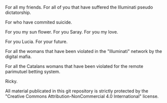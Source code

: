 For all my friends. For all of you that have suffered the Illuminati pseudo dictatorship.

For who have commited suicide.

For you my sun flower. For you Saray. For you my love.

For you Lucia. For your future.

For all the womans that have been violated in the "Illuminati" network by the digital mafia.

For all the Catalans womans that have been violated for the remote parimutuel betting system.

Ricky.

All material publicated in this git repository is strictly protected by the "Creative Commons Attribution-NonCommercial 4.0 International" license.
